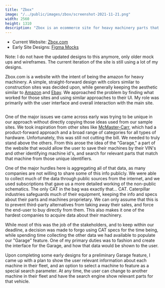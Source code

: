```yaml
---
title: "Zbox"
image: "/../public/images/zbox/screenshot-2021-11-21.png"
width: 2560
height: 1310
description: "Zbox is an ecommerce site for heavy machinery parts that takes a lot of influence from Amazon and McMaster-Carr's websites."
---
```


- Current Website: [Zbox.com](https://www.zbox.com)
- Early Site Designs: [Figma Mocks](https://www.figma.com/file/SBMGPbcuKX5bKyntuT1dqg4k/Zbox-Comps-copy-Tony?node-id=0%3A50047)

Note: I do not have the updated designs to this anymore, only older mock ups and wireframes. The current iteration of the site is still using a lot of my designs.

Zbox.com is a website with the intent of being the amazon for heavy machinery. A simple, straight-forward design with colors similar to construction sites was decided upon, while generally keeping the aesthetic similar to [Amazon](https://www.amazon.com/) and [Ebay](https://www.ebay.com). We approached the problem by finding what worked for those sites and using similar approaches to their UI. My role was primarily with the user interface and overall interaction with the main site.

![]()

One of the major issues we came across early was trying to be unique in our approach without directly copying those ideas used from our sample sites. We took inspiration from other sites like [McMaster-Carr](https://www.mcmaster.com/), which had a product-forward approach and a broad range of categories for all types of hardware. Unfortunately, this was still not cutting the bill. We needed to truly stand above the others. From this arose the idea of the "Garage," a part of the website that would allow the user to save their machines by their VIN's and other identifying machine id's, and search for relevant parts that match that machine from those unique identifiers.

One of the major hurdles here is aggregating all of that data, as many companies are not willing to share some of this info publicly. We were able to collect much of the data through public sources from the internet, and we used subscriptions that gave us a more detailed working of the non-public schematics. The only CAT in the bag was exactly that... CAT. Caterpillar industries safeguards much of their equipment, keeping the info and specs about their parts and machines proprietary. We can only assume that this is to prevent third-party alternatives from taking away their sales, and force the end-user to buy directly from them. This also makes it one of the hardest companies to acquire data about their machinery.

While most of this was the job of the stakeholders, and to keep within our deadline, a decision was made to forgo using CAT specs for the time being, while spending time collecting the other data we had available to populate our "Garage" feature. One of my primary duties was to fashion and create the interface for the Garage, and how that data would be shown to the user.

Upon completing some early designs for a preliminary Garage feature, I came up with a plan to show the user relevant information about each machine in their fleet, and an option to select a machine to feature as a special search parameter. At any time, the user can change to another machine in their fleet and have the search engine show relevant parts for that vehicle.